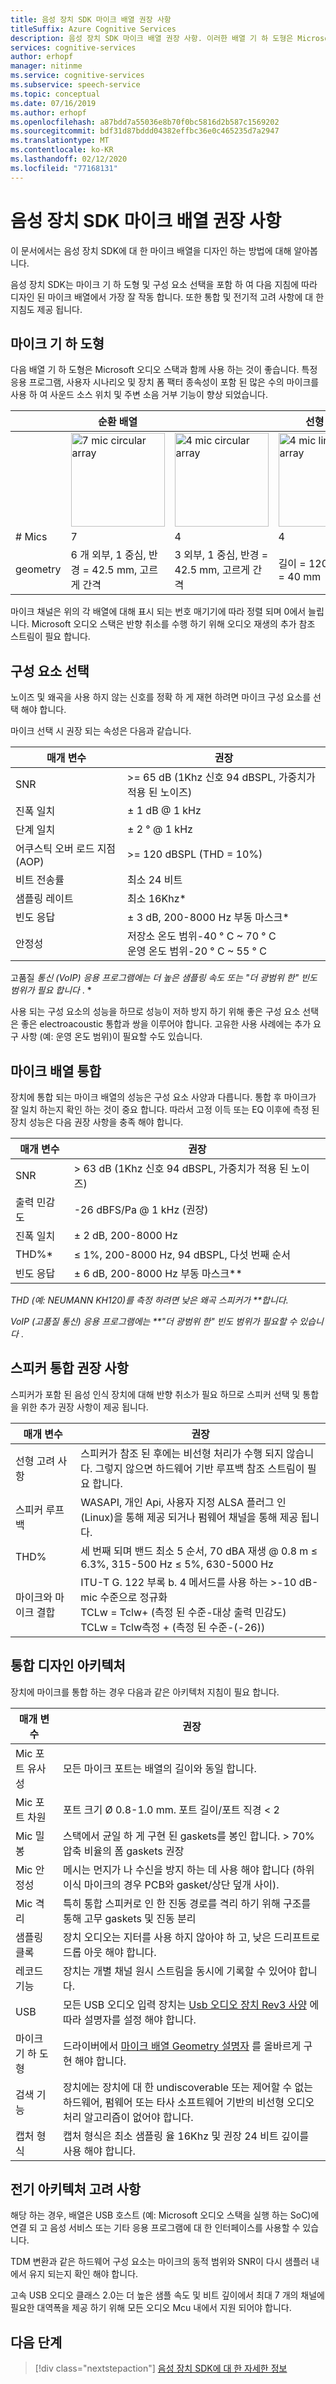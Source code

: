 ```yaml
---
title: 음성 장치 SDK 마이크 배열 권장 사항
titleSuffix: Azure Cognitive Services
description: 음성 장치 SDK 마이크 배열 권장 사항. 이러한 배열 기 하 도형은 Microsoft 오디오 스택과 함께 사용 하는 것이 좋습니다.
services: cognitive-services
author: erhopf
manager: nitinme
ms.service: cognitive-services
ms.subservice: speech-service
ms.topic: conceptual
ms.date: 07/16/2019
ms.author: erhopf
ms.openlocfilehash: a87bdd7a55036e8b70f0bc5816d2b587c1569202
ms.sourcegitcommit: bdf31d87bddd04382effbc36e0c465235d7a2947
ms.translationtype: MT
ms.contentlocale: ko-KR
ms.lasthandoff: 02/12/2020
ms.locfileid: "77168131"
---
```

# <a name="speech-devices-sdk-microphone-array-recommendations"></a>음성 장치 SDK 마이크 배열 권장 사항

이 문서에서는 음성 장치 SDK에 대 한 마이크 배열을 디자인 하는 방법에 대해 알아봅니다.

음성 장치 SDK는 마이크 기 하 도형 및 구성 요소 선택을 포함 하 여 다음 지침에 따라 디자인 된 마이크 배열에서 가장 잘 작동 합니다. 또한 통합 및 전기적 고려 사항에 대 한 지침도 제공 됩니다.

## <a name="microphone-geometry"></a>마이크 기 하 도형

다음 배열 기 하 도형은 Microsoft 오디오 스택과 함께 사용 하는 것이 좋습니다. 특정 응용 프로그램, 사용자 시나리오 및 장치 폼 팩터 종속성이 포함 된 많은 수의 마이크를 사용 하 여 사운드 소스 위치 및 주변 소음 거부 기능이 향상 되었습니다.

|     | 순환 배열 |     | 선형 배열 |     |
| --- | -------------- | --- | ------------ | --- |
|     | <img src="media/speech-devices-sdk/7-mic-c.png" alt="7 mic circular array" width="150"/> | <img src="media/speech-devices-sdk/4-mic-c.png" alt="4 mic circular array" width="150"/> | <img src="media/speech-devices-sdk/4-mic-l.png" alt="4 mic linear array" width="150"/> | <img src="media/speech-devices-sdk/2-mic-l.png" alt="2 mic linear array" width="150"/> |
| \# Mics | 7 | 4 | 4 | 2 |
| geometry | 6 개 외부, 1 중심, 반경 = 42.5 mm, 고르게 간격 | 3 외부, 1 중심, 반경 = 42.5 mm, 고르게 간격 | 길이 = 120 mm, 간격 = 40 mm | 간격 = 40 mm |

마이크 채널은 위의 각 배열에 대해 표시 되는 번호 매기기에 따라 정렬 되며 0에서 늘립니다. Microsoft 오디오 스택은 반향 취소를 수행 하기 위해 오디오 재생의 추가 참조 스트림이 필요 합니다.

## <a name="component-selection"></a>구성 요소 선택

노이즈 및 왜곡을 사용 하지 않는 신호를 정확 하 게 재현 하려면 마이크 구성 요소를 선택 해야 합니다.

마이크 선택 시 권장 되는 속성은 다음과 같습니다.

| 매개 변수 | 권장 |
| --------- | ----------- |
| SNR | \>= 65 dB (1Khz 신호 94 dBSPL, 가중치가 적용 된 노이즈) |
| 진폭 일치 | ± 1 dB @ 1 kHz |
| 단계 일치 | ± 2 ° @ 1 kHz |
| 어쿠스틱 오버 로드 지점 (AOP) | \>= 120 dBSPL (THD = 10%) |
| 비트 전송률 | 최소 24 비트 |
| 샘플링 레이트 | 최소 16Khz\* |
| 빈도 응답 | ± 3 dB, 200-8000 Hz 부동 마스크\* |
| 안정성 | 저장소 온도 범위-40 ° C ~ 70 ° C<br />운영 온도 범위-20 ° C ~ 55 ° C |

고품질 _통신 (VoIP) 응용 프로그램에는 더 높은 샘플링 속도 또는 "더 광범위 한" 빈도 범위가 필요 합니다_ . \*

사용 되는 구성 요소의 성능을 하므로 성능이 저하 방지 하기 위해 좋은 구성 요소 선택은 좋은 electroacoustic 통합과 쌍을 이루어야 합니다. 고유한 사용 사례에는 추가 요구 사항 (예: 운영 온도 범위)이 필요할 수도 있습니다.

## <a name="microphone-array-integration"></a>마이크 배열 통합

장치에 통합 되는 마이크 배열의 성능은 구성 요소 사양과 다릅니다. 통합 후 마이크가 잘 일치 하는지 확인 하는 것이 중요 합니다. 따라서 고정 이득 또는 EQ 이후에 측정 된 장치 성능은 다음 권장 사항을 충족 해야 합니다.

| 매개 변수          | 권장                                        |
| ------------------ | -------------------------------------------------- |
| SNR                | \> 63 dB (1Khz 신호 94 dBSPL, 가중치가 적용 된 노이즈) |
| 출력 민감도 | -26 dBFS/Pa @ 1 kHz (권장)                  |
| 진폭 일치 | ± 2 dB, 200-8000 Hz                                |
| THD%\*             | ≤ 1%, 200-8000 Hz, 94 dBSPL, 다섯 번째 순서             |
| 빈도 응답 | ± 6 dB, 200-8000 Hz 부동 마스크\*\*              |

_THD (예: NEUMANN KH120)를 측정 하려면 낮은 왜곡 스피커가 \*\*합니다._

_VoIP (고품질 통신) 응용 프로그램에는 \*\*"더 광범위 한" 빈도 범위가 필요할 수 있습니다_ .

## <a name="speaker-integration-recommendations"></a>스피커 통합 권장 사항

스피커가 포함 된 음성 인식 장치에 대해 반향 취소가 필요 하므로 스피커 선택 및 통합을 위한 추가 권장 사항이 제공 됩니다.

| 매개 변수 | 권장 |
| --------- | ----------- |
| 선형 고려 사항 | 스피커가 참조 된 후에는 비선형 처리가 수행 되지 않습니다. 그렇지 않으면 하드웨어 기반 루프백 참조 스트림이 필요 합니다. |
| 스피커 루프백 | WASAPI, 개인 Api, 사용자 지정 ALSA 플러그 인 (Linux)을 통해 제공 되거나 펌웨어 채널을 통해 제공 됩니다. |
| THD% | 세 번째 되며 밴드 최소 5 순서, 70 dBA 재생 @ 0.8 m ≤ 6.3%, 315-500 Hz ≤ 5%, 630-5000 Hz |
| 마이크와 마이크 결합 | ITU-T G. 122 부록 b. 4 메서드를 사용 하는 \>-10 dB-mic 수준으로 정규화<br />TCLw = Tclw\+ (측정 된 수준-대상 출력 민감도)<br />TCLw = Tclw측정 \+ (측정 된 수준-(-26)) |

## <a name="integration-design-architecture"></a>통합 디자인 아키텍처

장치에 마이크를 통합 하는 경우 다음과 같은 아키텍처 지침이 필요 합니다.

| 매개 변수 | 권장 |
| --------- | -------------- |
| Mic 포트 유사성 | 모든 마이크 포트는 배열의 길이와 동일 합니다. |
| Mic 포트 차원 | 포트 크기 Ø 0.8-1.0 mm. 포트 길이/포트 직경 \< 2 |
| Mic 밀봉         | 스택에서 균일 하 게 구현 된 gaskets를 봉인 합니다. \> 70% 압축 비율의 폼 gaskets 권장 |
| Mic 안정성     | 메시는 먼지가 나 수신을 방지 하는 데 사용 해야 합니다 (하위 이식 마이크의 경우 PCB와 gasket/상단 덮개 사이). |
| Mic 격리       | 특히 통합 스피커로 인 한 진동 경로를 격리 하기 위해 구조를 통해 고무 gaskets 및 진동 분리 |
| 샘플링 클록      | 장치 오디오는 지터를 사용 하지 않아야 하 고, 낮은 드리프트로 드롭 아웃 해야 합니다. |
| 레코드 기능   | 장치는 개별 채널 원시 스트림을 동시에 기록할 수 있어야 합니다. |
| USB                 | 모든 USB 오디오 입력 장치는 [Usb 오디오 장치 Rev3 사양](https://www.usb.org/document-library/usb-audio-devices-rev-30-and-adopters-agreement) 에 따라 설명자를 설정 해야 합니다. |
| 마이크 기 하 도형 | 드라이버에서 [마이크 배열 Geometry 설명자](https://docs.microsoft.com/windows-hardware/drivers/audio/ksproperty-audio-mic-array-geometry) 를 올바르게 구현 해야 합니다. |
| 검색 기능     | 장치에는 장치에 대 한 undiscoverable 또는 제어할 수 없는 하드웨어, 펌웨어 또는 타사 소프트웨어 기반의 비선형 오디오 처리 알고리즘이 없어야 합니다. |
| 캡처 형식      | 캡처 형식은 최소 샘플링 율 16Khz 및 권장 24 비트 깊이를 사용 해야 합니다. |

## <a name="electrical-architecture-considerations"></a>전기 아키텍처 고려 사항

해당 하는 경우, 배열은 USB 호스트 (예: Microsoft 오디오 스택을 실행 하는 SoC)에 연결 되 고 음성 서비스 또는 기타 응용 프로그램에 대 한 인터페이스를 사용할 수 있습니다.

TDM 변환과 같은 하드웨어 구성 요소는 마이크의 동적 범위와 SNR이 다시 샘플러 내에서 유지 되는지 확인 해야 합니다.

고속 USB 오디오 클래스 2.0는 더 높은 샘플 속도 및 비트 깊이에서 최대 7 개의 채널에 필요한 대역폭을 제공 하기 위해 모든 오디오 Mcu 내에서 지원 되어야 합니다.

## <a name="next-steps"></a>다음 단계

> [!div class="nextstepaction"]
> [음성 장치 SDK에 대 한 자세한 정보](speech-devices-sdk.md)
